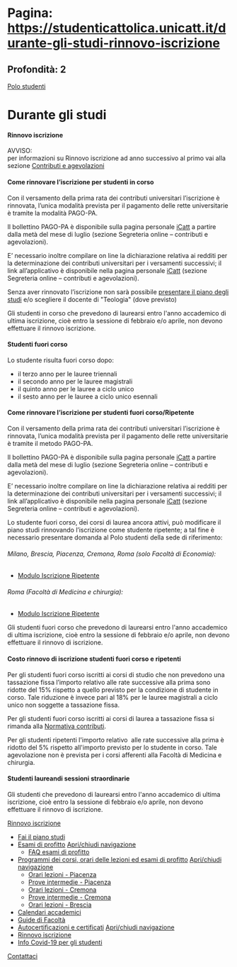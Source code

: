 # Pagina: https://studenticattolica.unicatt.it/durante-gli-studi-rinnovo-iscrizione

## Profondità: 2

[Polo studenti](home-polo-studenti)



# Durante gli studi

#### Rinnovo iscrizione

AVVISO:  
per informazioni su Rinnovo iscrizione ad anno successivo al primo vai alla sezione [Contributi e agevolazioni](contributi-universitari-e-agevolazioni-contributi-e-agevolazioni)

#### Come rinnovare l’iscrizione per studenti in corso

Con il versamento della prima rata dei contributi universitari l’iscrizione è rinnovata, l’unica modalità prevista per il pagamento delle rette universitarie è tramite la modalità PAGO-PA.

Il bollettino PAGO-PA è disponibile sulla pagina personale [iCatt](https://icatt.unicatt.it/) a partire dalla metà del mese di luglio (sezione Segreteria online – contributi e agevolazioni).

E’ necessario inoltre compilare on line la dichiarazione relativa ai redditi per la determinazione dei contributi universitari per i versamenti successivi; il link all’applicativo è disponibile nella pagina personale [iCatt](https://icatt.unicatt.it/) (sezione Segreteria online – contributi e agevolazioni).

Senza aver rinnovato l’iscrizione non sarà possibile [presentare il piano degli studi](durante-gli-studi-fai-il-piano-studi) e/o scegliere il docente di "Teologia" (dove previsto)

Gli studenti in corso che prevedono di laurearsi entro l'anno accademico di ultima iscrizione, cioè entro la sessione di febbraio e/o aprile, non devono effettuare il rinnovo iscrizione.

#### Studenti fuori corso

Lo studente risulta fuori corso dopo:

* il terzo anno per le lauree triennali
* il secondo anno per le lauree magistrali
* il quinto anno per le lauree a ciclo unico
* il sesto anno per le lauree a ciclo unico esennali

#### Come rinnovare l’iscrizione per studenti fuori corso/Ripetente

Con il versamento della prima rata dei contributi universitari l’iscrizione è rinnovata, l’unica modalità prevista per il pagamento delle rette universitarie è tramite il metodo PAGO-PA.

Il bollettino PAGO-PA è disponibile sulla pagina personale [iCatt](https://icatt.unicatt.it/) a partire dalla metà del mese di luglio (sezione Segreteria online – contributi e agevolazioni).

E’ necessario inoltre compilare on line la dichiarazione relativa ai redditi per la determinazione dei contributi universitari per i versamenti successivi; il link all’applicativo è disponibile nella pagina personale [iCatt](https://icatt.unicatt.it/) (sezione Segreteria online – contributi e agevolazioni).

Lo studente fuori corso, dei corsi di laurea ancora attivi, può modificare il piano studi rinnovando l’iscrizione come studente ripetente; a tal fine è necessario presentare domanda al Polo studenti della sede di riferimento:

###### Milano, Brescia, Piacenza, Cremona, Roma (solo Facoltà di Economia):

* [Modulo Iscrizione Ripetente](modulo%20di%20iscrizione%20(ripetente).pdf)

###### Roma (Facoltà di Medicina e chirurgia):

* [Modulo Iscrizione Ripetente](ISCRIZIONE_RIPETENTE_COGNOME_NOME_MATRICOLA_Roma.pdf)

Gli studenti fuori corso che prevedono di laurearsi entro l'anno accademico di ultima iscrizione, cioè entro la sessione di febbraio e/o aprile, non devono effettuare il rinnovo di iscrizione.

#### Costo rinnovo di iscrizione studenti fuori corso e ripetenti

Per gli studenti fuori corso iscritti ai corsi di studio che non prevedono una tassazione fissa l’importo relativo alle rate successive alla prima sono ridotte del 15% rispetto a quello previsto per la condizione di studente in corso. Tale riduzione è invece pari al 18% per le lauree magistrali a ciclo unico non soggette a tassazione fissa.

Per gli studenti fuori corso iscritti ai corsi di laurea a tassazione fissa si rimanda alla [Normativa contributi](https://www.unicatt.it/costi-e-opportunita-quanto-costa-studiare-in-cattolica).

Per gli studenti ripetenti l'importo relativo  alle rate successive alla prima è ridotto del 5% rispetto all'importo previsto per lo studente in corso. Tale agevolazione non è prevista per i corsi afferenti alla Facoltà di Medicina e chirurgia.

#### Studenti laureandi sessioni straordinarie

Gli studenti che prevedono di laurearsi entro l'anno accademico di ultima iscrizione, cioè entro la sessione di febbraio e/o aprile, non devono effettuare il rinnovo di iscrizione.

[Rinnovo iscrizione](#submenu__wrapper "Rinnovo iscrizione")

* [Fai il piano studi](durante-gli-studi-fai-il-piano-studi "Fai il piano studi")
* [Esami di profitto](durante-gli-studi-esami-di-profitto "Esami di profitto")
  [Apri/chiudi navigazione](#asub-5033e573-13bf-4191-96a7-264f134833c9 "Apri/chiudi navigazione")
  + [FAQ esami di profitto](esami-di-profitto-faq-esami-di-profitto "FAQ esami di profitto")
* [Programmi dei corsi, orari delle lezioni ed esami di profitto](durante-gli-studi-programmi-dei-corsi-orari-delle-lezioni-ed-esami-di-profitto "Programmi dei corsi, orari delle lezioni ed esami di profitto")
  [Apri/chiudi navigazione](#asub-085a6b78-4607-40f0-916b-470db0875f02 "Apri/chiudi navigazione")
  + [Orari lezioni - Piacenza](programmi-dei-corsi-orari-delle-lezioni-ed-esami-di-profitto-orari-lezioni-piacenza "Orari lezioni - Piacenza")
  + [Prove intermedie - Piacenza](programmi-dei-corsi-orari-delle-lezioni-ed-esami-di-profitto-prove-intermedie-piacenza "Prove intermedie - Piacenza")
  + [Orari lezioni - Cremona](programmi-dei-corsi-orari-delle-lezioni-ed-esami-di-profitto-orari-lezioni-cremona "Orari lezioni - Cremona")
  + [Prove intermedie - Cremona](programmi-dei-corsi-orari-delle-lezioni-ed-esami-di-profitto-prove-intermedie-cremona "Prove intermedie - Cremona")
  + [Orari lezioni - Brescia](programmi-dei-corsi-orari-delle-lezioni-ed-esami-di-profitto-orari-lezioni-brescia "Orari lezioni - Brescia")
* [Calendari accademici](durante-gli-studi-calendari-accademici "Calendari accademici")
* [Guide di Facoltà](durante-gli-studi-guide-di-facolta "Guide di Facoltà")
* [Autocertificazioni e certificati](durante-gli-studi-autocertificazioni-e-certificati "Autocertificazioni e certificati")
  [Apri/chiudi navigazione](#asub-dc5eea24-84b0-4605-85c2-bc9817fe1173 "Apri/chiudi navigazione")
* [Rinnovo iscrizione](durante-gli-studi-rinnovo-iscrizione "Rinnovo iscrizione")
* [Info Covid-19 per gli studenti](https://www.unicatt.it/landing/link/info-covid-19.html "Info Covid-19 per gli studenti")

[Contattaci](home-contatti "Contattaci")